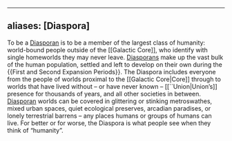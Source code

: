 
---
aliases: [Diaspora]
---
To be a <u>Diasporan</u> is to be a member of the largest class of humanity: world-bound people outside of the [[Galactic Core]], who identify with single homeworlds they may never leave. <u>Diasporans</u> make up the vast bulk of the human population, settled and left to develop on their own during the {{First and Second Expansion Periods}}. The Diaspora includes everyone from the people of worlds proximal to the [[Galactic Core|Core]] through to worlds that have lived without – or have never known – [[``Union|Union’s]] presence for thousands of years, and all other societies in between. <u>Diasporan</u> worlds can be covered in glittering or stinking metroswathes, mixed urban spaces, quiet ecological preserves, arcadian paradises, or lonely terrestrial barrens – any places humans or groups of humans can live. For better or for worse, the Diaspora is what people see when they think of “humanity”.